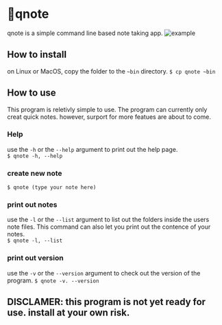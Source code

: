 # 📝qnote 
qnote is a simple command line based note taking app. 
![example](https://user-images.githubusercontent.com/60962448/113468954-88923380-9441-11eb-9d6a-6592f7de2056.png)

## How to install
on Linux or MacOS, copy the folder to the `~bin` directory.
```$ cp qnote ~bin```

## How to use
This program is reletivly simple to use. The program can currently only creat quick notes. however, surport for more featues are about to come.

### Help
use the `-h` or the `--help` argument to print out the help page.   
```$ qnote -h, --help```


### create new note

```$ qnote (type your note here)```


### print out notes
use the `-l` or the `--list` argument to list out the folders inside the users note files. This command can also let you print out the contence of your notes.  
```$ qnote -l, --list```


### print out version
use the `-v` or the `--version` argument to check out the version of the program. 
```$ qnote -v. --version```

## DISCLAMER: this program is not yet ready for use. install at your own risk.
